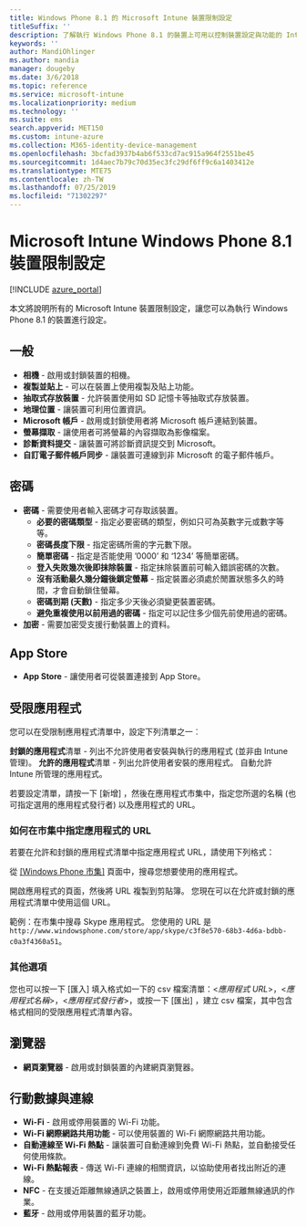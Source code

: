 ```yaml
---
title: Windows Phone 8.1 的 Microsoft Intune 裝置限制設定
titleSuffix: ''
description: 了解執行 Windows Phone 8.1 的裝置上可用以控制裝置設定與功能的 Intune 設定。
keywords: ''
author: MandiOhlinger
ms.author: mandia
manager: dougeby
ms.date: 3/6/2018
ms.topic: reference
ms.service: microsoft-intune
ms.localizationpriority: medium
ms.technology: ''
ms.suite: ems
search.appverid: MET150
ms.custom: intune-azure
ms.collection: M365-identity-device-management
ms.openlocfilehash: 3bcfad3937b4ab6f533cd7ac915a964f2551be45
ms.sourcegitcommit: 1d4aec7b79c70d35ec3fc29df6ff9c6a1403412e
ms.translationtype: MTE75
ms.contentlocale: zh-TW
ms.lasthandoff: 07/25/2019
ms.locfileid: "71302297"
---
```

# <a name="microsoft-intune-windows-phone-81-device-restriction-settings"></a>Microsoft Intune Windows Phone 8.1 裝置限制設定

[!INCLUDE [azure_portal](./includes/azure_portal.md)]

本文將說明所有的 Microsoft Intune 裝置限制設定，讓您可以為執行 Windows Phone 8.1 的裝置進行設定。


## <a name="general"></a>一般

- **相機** - 啟用或封鎖裝置的相機。
- **複製並貼上** - 可以在裝置上使用複製及貼上功能。
- **抽取式存放裝置** - 允許裝置使用如 SD 記憶卡等抽取式存放裝置。
- **地理位置** - 讓裝置可利用位置資訊。
- **Microsoft 帳戶** - 啟用或封鎖使用者將 Microsoft 帳戶連結到裝置。
- **螢幕擷取** - 讓使用者可將螢幕的內容擷取為影像檔案。
- **診斷資料提交** - 讓裝置可將診斷資訊提交到 Microsoft。
- **自訂電子郵件帳戶同步** - 讓裝置可連線到非 Microsoft 的電子郵件帳戶。

## <a name="password"></a>密碼

- **密碼** - 需要使用者輸入密碼才可存取該裝置。
  - **必要的密碼類型** - 指定必要密碼的類型，例如只可為英數字元或數字等等。
  - **密碼長度下限** - 指定密碼所需的字元數下限。
  - **簡單密碼** - 指定是否能使用 ’0000’ 和 ‘1234’ 等簡單密碼。
  - **登入失敗幾次後即抹除裝置** - 指定抹除裝置前可輸入錯誤密碼的次數。
  - **沒有活動最久幾分鐘後鎖定螢幕** - 指定裝置必須處於閒置狀態多久的時間，才會自動鎖住螢幕。
  - **密碼到期 (天數)** - 指定多少天後必須變更裝置密碼。
  - **避免重複使用以前用過的密碼** - 指定可以記住多少個先前使用過的密碼。
- **加密** - 需要加密受支援行動裝置上的資料。

## <a name="app-store"></a>App Store

- **App Store** - 讓使用者可從裝置連接到 App Store。

## <a name="restricted-apps"></a>受限應用程式

您可以在受限制應用程式清單中，設定下列清單之一︰

**封鎖的應用程式**清單 - 列出不允許使用者安裝與執行的應用程式 (並非由 Intune 管理)。
**允許的應用程式**清單 - 列出允許使用者安裝的應用程式。 自動允許 Intune 所管理的應用程式。

若要設定清單，請按一下 [新增]  ，然後在應用程式市集中，指定您所選的名稱 (也可指定選用的應用程式發行者) 以及應用程式的 URL。

### <a name="how-to-specify-the-url-to-an-app-in-the-store"></a>如何在市集中指定應用程式的 URL

若要在允許和封鎖的應用程式清單中指定應用程式 URL，請使用下列格式：

從 [[Windows Phone 市集]](https://www.microsoft.com/store/apps/windows-phone) 頁面中，搜尋您想要使用的應用程式。

開啟應用程式的頁面，然後將 URL 複製到剪貼簿。 您現在可以在允許或封鎖的應用程式清單中使用這個 URL。

範例：在市集中搜尋 Skype 應用程式。 您使用的 URL 是 `http://www.windowsphone.com/store/app/skype/c3f8e570-68b3-4d6a-bdbb-c0a3f4360a51`。



### <a name="additional-options"></a>其他選項

您也可以按一下 [匯入]  填入格式如一下的 csv 檔案清單：<*應用程式 URL*>，<*應用程式名稱*>，<*應用程式發行者*>，或按一下 [匯出]  ，建立 csv 檔案，其中包含格式相同的受限應用程式清單內容。


## <a name="browser"></a>瀏覽器

- **網頁瀏覽器** - 啟用或封鎖裝置的內建網頁瀏覽器。

## <a name="cellular-and-connectivity"></a>行動數據與連線

- **Wi-Fi** - 啟用或停用裝置的 Wi-Fi 功能。
- **Wi-Fi 網際網路共用功能** - 可以使用裝置的 Wi-Fi 網際網路共用功能。
- **自動連線至 Wi-Fi 熱點** - 讓裝置可自動連線到免費 Wi-Fi 熱點，並自動接受任何使用條款。
- **Wi-Fi 熱點報表** - 傳送 Wi-Fi 連線的相關資訊，以協助使用者找出附近的連線。
- **NFC** - 在支援近距離無線通訊之裝置上，啟用或停用使用近距離無線通訊的作業。
- **藍牙** - 啟用或停用裝置的藍牙功能。
